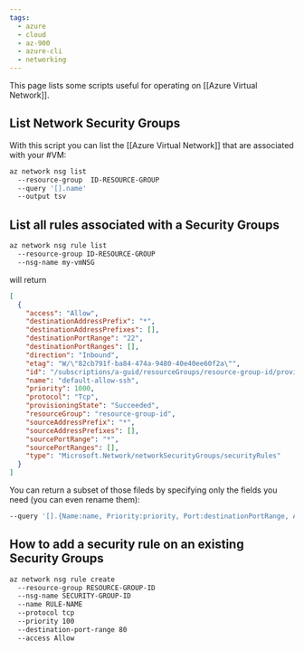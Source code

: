 ```yaml
---
tags:
  - azure
  - cloud
  - az-900
  - azure-cli
  - networking
---
```


This page lists some scripts useful for operating on [[Azure Virtual Network]].

## List Network Security Groups

With this script you can list the [[Azure Virtual Network]] that are associated with your #VM:

```bash
az network nsg list
  --resource-group  ID-RESOURCE-GROUP
  --query '[].name'
  --output tsv
```

## List all rules associated with a Security Groups

```bash
az network nsg rule list
  --resource-group ID-RESOURCE-GROUP
  --nsg-name my-vmNSG
```

will return

```json
[
  {
    "access": "Allow",
    "destinationAddressPrefix": "*",
    "destinationAddressPrefixes": [],
    "destinationPortRange": "22",
    "destinationPortRanges": [],
    "direction": "Inbound",
    "etag": "W/\"82cb791f-ba84-474a-9480-40e40ee60f2a\"",
    "id": "/subscriptions/a-guid/resourceGroups/resource-group-id/providers/Microsoft.Network/networkSecurityGroups/my-vmNSG/securityRules/default-allow-ssh",
    "name": "default-allow-ssh",
    "priority": 1000,
    "protocol": "Tcp",
    "provisioningState": "Succeeded",
    "resourceGroup": "resource-group-id",
    "sourceAddressPrefix": "*",
    "sourceAddressPrefixes": [],
    "sourcePortRange": "*",
    "sourcePortRanges": [],
    "type": "Microsoft.Network/networkSecurityGroups/securityRules"
  }
]
```

You can return a subset of those fileds by specifying only the fields you need (you can even rename them):

```bash
--query '[].{Name:name, Priority:priority, Port:destinationPortRange, Access:access}'
```

## How to add a security rule on an existing Security Groups

```bash
az network nsg rule create
  --resource-group RESOURCE-GROUP-ID
  --nsg-name SECURITY-GROUP-ID
  --name RULE-NAME
  --protocol tcp
  --priority 100
  --destination-port-range 80
  --access Allow
```
